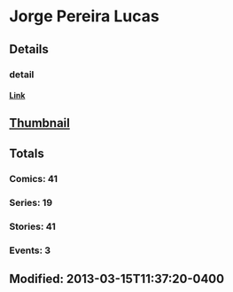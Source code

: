 # Jorge Pereira Lucas 
## Details
### detail
#### [Link](http://marvel.com/comics/creators/4261/jorge_pereira_lucas?utm_campaign=apiRef&utm_source=225578a89fc76f3d20fbffda5d17a88d)
## [Thumbnail](http://i.annihil.us/u/prod/marvel/i/mg/b/40/image_not_available.jpg)
## Totals
### Comics: 41
### Series: 19
### Stories: 41
### Events: 3
## Modified: 2013-03-15T11:37:20-0400